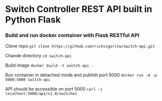 # Switch Controller REST API built in Python Flask
### Build and run docker container with Flask RESTful API

Clone repo `git clone https://github.com/richvigorito/switch-api.git`

Chande directory `cd switch-api`

Build image `docker build -t switch-api .` 
  
Run container in detached mode and publish port 5000 `docker run -d -p 5000:5000 switch-api`
  
API should be accessible on port 5000 `curl -i localhost:5000/api/v1.0/switches`
